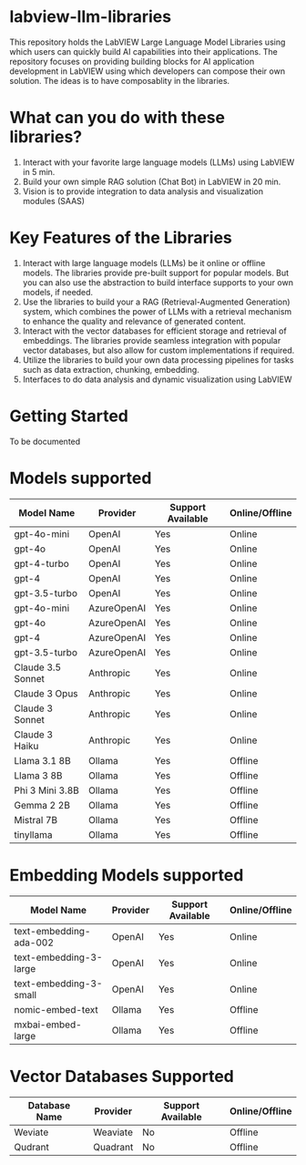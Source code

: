 # labview-llm-libraries
This repository holds the LabVIEW Large Language Model Libraries using which users can quickly build AI capabilities into their applications. The repository focuses on providing building blocks for AI application development in LabVIEW using which developers can compose their own solution. The ideas is to have composablity in the libraries.

# What can you do with these libraries?
1. Interact with your favorite large language models (LLMs) using LabVIEW in 5 min.
2. Build your own simple RAG solution (Chat Bot) in LabVIEW in 20 min.
3. Vision is to provide integration to data analysis and visualization modules (SAAS)

# Key Features of the Libraries
1. Interact with large language models (LLMs) be it online or offline models. The libraries provide pre-built support for popular models. But you can also use the abstraction to build interface supports to your own models, if needed.
2. Use the libraries to build your a RAG (Retrieval-Augmented Generation) system, which combines the power of LLMs with a retrieval mechanism to enhance the quality and relevance of generated content.
3. Interact with the vector databases for efficient storage and retrieval of embeddings. The libraries provide seamless integration with popular vector databases, but also allow for custom implementations if required.
4. Utilize the libraries to build your own data processing pipelines for tasks such as data extraction, chunking, embedding.
5. Interfaces to do data analysis and dynamic visualization using LabVIEW

# Getting Started
To be documented

# Models supported

| Model Name | Provider | Support Available | Online/Offline |
|----------|----------|----------|----------|
| gpt-4o-mini | OpenAI | Yes | Online |
| gpt-4o | OpenAI |  Yes | Online |
| gpt-4-turbo | OpenAI |  Yes | Online |
| gpt-4 | OpenAI |  Yes | Online |
| gpt-3.5-turbo | OpenAI |  Yes | Online |
| gpt-4o-mini | AzureOpenAI | Yes | Online |
| gpt-4o | AzureOpenAI |  Yes | Online |
| gpt-4 | AzureOpenAI |  Yes | Online |
| gpt-3.5-turbo | AzureOpenAI |  Yes | Online |
| Claude 3.5 Sonnet | Anthropic | Yes | Online |
| Claude 3 Opus | Anthropic | Yes | Online |
| Claude 3 Sonnet | Anthropic | Yes | Online |
| Claude 3 Haiku | Anthropic | Yes | Online |
| Llama 3.1 8B | Ollama | Yes | Offline |
| Llama 3 8B | Ollama | Yes | Offline |
| Phi 3 Mini 3.8B | Ollama | Yes | Offline |
| Gemma 2 2B | Ollama | Yes | Offline |
| Mistral 7B | Ollama | Yes | Offline |
| tinyllama | Ollama | Yes | Offline |

# Embedding Models supported

| Model Name | Provider | Support Available | Online/Offline |
|----------|----------|----------|----------|
| text-embedding-ada-002 | OpenAI | Yes | Online |
| text-embedding-3-large | OpenAI |  Yes | Online |
| text-embedding-3-small | OpenAI |  Yes | Online |
| nomic-embed-text | Ollama |  Yes | Offline |
| mxbai-embed-large | Ollama |  Yes | Offline |

# Vector Databases Supported

| Database Name | Provider | Support Available | Online/Offline |
|----------|----------|----------|----------|
| Weviate | Weaviate | No | Offline |
| Qudrant | Quadrant | No | Offline |
